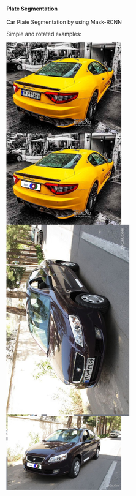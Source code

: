 <h4>Plate Segmentation</h4>
<p>
Car Plate Segmentation by using Mask-RCNN
 </p>
 <p>Simple and rotated examples:</p>
 <p>
<img src="input/car2.jpg" width=300 align="left"/>
<img src="output/car2.jpg" width=300 align="left"/>
</p>
<p>
<img src="input/car1.jpg" height=500 align="left"/>
<img src="output/car1.jpg" width=300 align="left"/>
  </p>
